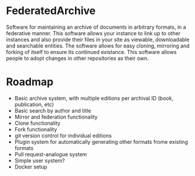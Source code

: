 # FederatedArchive

Software for maintaining an archive of documents in arbitrary formats, in a federative manner. This software allows your instance to link up to other instances and also provide their files in your site as viewable, downloadable and searchable entities. The software allows for easy cloning, mirroring and forking of itself to ensure its continued existance. This software allows people to adopt changes in other repositories as their own.

# Roadmap

* Basic archive system, with multiple editions per archival ID (book, publication, etc)
* Basic search by author and title
* Mirror and federation functionality
* Clone functionality
* Fork functionality
* git version control for individual editions
* Plugin system for automatically generating other formats frome existing formats
* Pull request-analogue system
* Simple user system?
* Docker setup